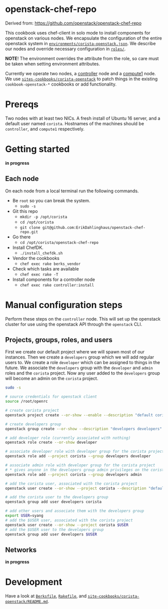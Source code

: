 # openstack-chef-repo
Derived from: https://github.com/openstack/openstack-chef-repo

This cookbook uses chef-client in solo mode to install components for openstack on various nodes. We encapsulate the configuration of the entire openstack system in [`environments/corista-openstack.json`](environments/corista-openstack.json). We describe our nodes and override necessary configuration in [`roles/`](roles).

**NOTE**! The environment overrides the attribute from the role, so care must be taken when setting environment attributes.

Currently we operate two nodes, a [controller](roles/corista-openstack-controller.json) node and a [compute1](roles/corista-openstack-compute1.json) node. We use [`sites-cookbooks/corista-openstack`](site-cookbooks/corista-openstack) to patch things in the existing `cookbook-openstack-*` cookbooks or add functionality.

# Prereqs
Two nodes with at least two NICs. A fresh install of Ubuntu 16 server, and a default user named `corista`. Hostnames of the machines should be `controller`, and `compute1` respectively.

# Getting started
__in progress__
## Each node
On each node from a local terminal run the following commands.

* Be `root` so you can break the system.
  - `sudo -s`
* Git this repo
  - `mkdir -p /opt/corista`
  - `cd /opt/corista`
  - `git clone git@github.com:ErikDahlinghaus/openstack-chef-repo.git`
* Go there
  - `cd /opt/corista/openstack-chef-repo`
* Install ChefDK.
  - `./install_chefdk.sh`
* Vendor the cookbooks
  - `chef exec rake berks_vendor`
* Check which tasks are available
  - `chef exec rake -T`
* Install components for a controller node
  - `chef exec rake controller:install`

# Manual configuration steps
Perform these steps on the `controller` node. This will set up the openstack cluster for use using the openstack API through the `openstack` CLI.

## Projects, groups, roles, and users
First we create our default project where we will spawn most of our instances. Then we create a `developers` group which we will add regular users to. We create a role `developer` which can be assigned to things in the future. We associate the `developers` group with the `developer` and `admin` roles and the `corista` project. Now any user added to the `developers` group will become an admin on the `corista` project.

```sh
sudo -s

# source credentials for openstack client
source /root/openrc

# create corista project
openstack project create --or-show --enable --description "default corista project" corista

# create developers group
openstack group create --or-show --description "developers developers" developers

# add developer role (currently associated with nothing)
openstack role create --or-show developer

# associate developer role with developer group for the corista project
openstack role add --project corista --group developers developer

# associate admin role with developer group for the corista project
# * gives anyone in the developers group admin privileges on the corista project
openstack role add --project corista --group developers admin

# add the corista user, associated with the corista project
openstack user create --or-show --project corista --description "default corista user" corista

# add the corista user to the developers group
openstack group add user developers corista

# add other users and associate them with the developers group
export USER=syang
# add the $USER user, associated with the corista project
openstack user create --or-show --project corista $USER
# add the $USER user to the developers group
openstack group add user developers $USER
```

## Networks
__in progress__

# Development
Have a look at [`Berksfile`](Berksfile), [`Rakefile`](Rakefile), and [`site-cookbooks/corista-openstack/README.md`](site-cookbooks/corista-openstack/README.md).
